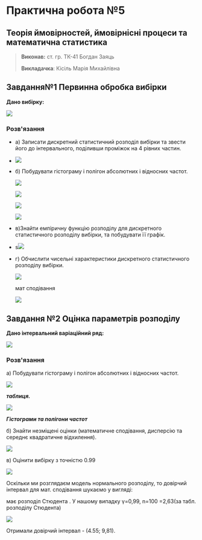 # Практична робота №5

## Теорія ймовірностей, ймовірнісні процеси та математична статистика

> **Виконав:** ст. гр. ТК-41 Богдан Заяць
> 
> **Викладачка**: Кісіль Марія Михайлівна

## Завдання№1 Первинна обробка вибірки

**Дано вибірку:**

![](/home/bogdandev/.var/app/com.github.marktext.marktext/config/marktext/images/2023-04-07-21-21-37-image.png)

### Розв'язання

- а) Записати дискретний статистичний розподіл вибірки та звести його до
  інтервального, поділивши проміжок на 4 рівних частин.

- ![](/home/bogdandev/.var/app/com.github.marktext.marktext/config/marktext/images/2023-04-07-21-24-14-image.png)

- б) Побудувати гістограму і полігон абсолютних і відносних частот.
  
  ![](/home/bogdandev/.var/app/com.github.marktext.marktext/config/marktext/images/2023-04-07-21-26-01-image.png)
  
  ![](/home/bogdandev/.var/app/com.github.marktext.marktext/config/marktext/images/2023-04-07-21-26-23-image.png)
  
  ![](/home/bogdandev/.var/app/com.github.marktext.marktext/config/marktext/images/2023-04-07-21-25-17-image.png)
  
  ![](/home/bogdandev/.var/app/com.github.marktext.marktext/config/marktext/images/2023-04-07-21-25-45-image.png)

- в)Знайти емпіричну функцію розподілу для дискретного статистичного розподілу вибірки, та побудувати її графік.

- s![](/home/bogdandev/.var/app/com.github.marktext.marktext/config/marktext/images/2023-04-07-21-23-40-image.png)

- г) Обчислити чисельні характеристики дискретного статистичного розподілу
  вибірки.
  
  ![](/home/bogdandev/.var/app/com.github.marktext.marktext/config/marktext/images/2023-04-07-21-26-47-image.png)
  
  мат сподівання
  
  ![](/home/bogdandev/.var/app/com.github.marktext.marktext/config/marktext/images/2023-04-10-12-01-29-image.png)

## Завдання №2 Оцінка параметрів розподілу

**Дано інтервальний варіаційний ряд:**

![](/home/bogdandev/.var/app/com.github.marktext.marktext/config/marktext/images/2023-04-07-21-29-03-image.png)

### Розв'язання

а) Побудувати гістограму і полігон абсолютних і відносних частот.

![](/home/bogdandev/.var/app/com.github.marktext.marktext/config/marktext/images/2023-04-07-21-32-40-image.png)

***таблиця.***

![](/home/bogdandev/.var/app/com.github.marktext.marktext/config/marktext/images/2023-04-07-21-33-55-image.png)

***Гістограми та полігони частот***

б) Знайти незміщені оцінки (математичне сподівання, дисперсію та середнє
квадратичне відхилення).

![](/home/bogdandev/.var/app/com.github.marktext.marktext/config/marktext/images/2023-04-07-21-35-56-image.png)

в) Оцінити вибірку з точністю 0.99

![](/home/bogdandev/.var/app/com.github.marktext.marktext/config/marktext/images/2023-04-07-21-36-17-image.png)

Оскільки ми розглядаєм модель нормального розподілу, то довірчий інтервал для
мат. сподівання шукаємо у вигляді:

має розподіл Стюдента .
У нашому випадку γ=0,99, n=100
=2,63(за табл. розподілу Стюдента)

![](/home/bogdandev/.var/app/com.github.marktext.marktext/config/marktext/images/2023-04-07-21-47-56-image.png)

Отримали довірчий інтервал - (4.55; 9,81).
